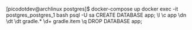 [picodotdev@archlinux postgres]$ docker-compose up
docker exec -it postgres_postgres_1 bash
psql -U sa
CREATE DATABASE app;
\l
\c app
\dn
\dt
\dt gradle.*
\d+ gradle.item
\q
DROP DATABASE app;
